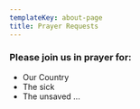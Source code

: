 ```yaml
---
templateKey: about-page
title: Prayer Requests
---
```

### Please join us in prayer for:

* Our Country
* The sick
* The unsaved
...
